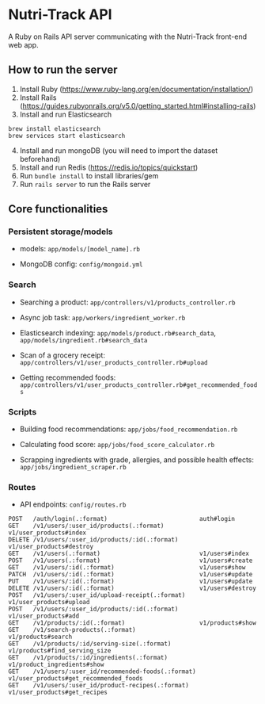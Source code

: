 # Nutri-Track API

A Ruby on Rails API server communicating with the Nutri-Track front-end web app.

## How to run the server

1. Install Ruby (https://www.ruby-lang.org/en/documentation/installation/)
2. Install Rails (https://guides.rubyonrails.org/v5.0/getting_started.html#installing-rails)
3. Install and run Elasticsearch
```
brew install elasticsearch
brew services start elasticsearch
```
4. Install and run mongoDB (you will need to import the dataset beforehand)
5. Install and run Redis (https://redis.io/topics/quickstart)
6. Run `bundle install` to install libraries/gem
7. Run `rails server` to run the Rails server

## Core functionalities

### Persistent storage/models

- models: `app/models/[model_name].rb`

- MongoDB config: `config/mongoid.yml`

### Search

- Searching a product: `app/controllers/v1/products_controller.rb`

- Async job task: `app/workers/ingredient_worker.rb`

- Elasticsearch indexing: `app/models/product.rb#search_data`, `app/models/ingredient.rb#search_data`

- Scan of a grocery receipt: `app/controllers/v1/user_products_controller.rb#upload`

- Getting recommended foods: `app/controllers/v1/user_products_controller.rb#get_recommended_foods`

### Scripts

- Building food recommendations: `app/jobs/food_recommendation.rb`

- Calculating food score: `app/jobs/food_score_calculator.rb`

- Scrapping ingredients with grade, allergies, and possible health effects: `app/jobs/ingredient_scraper.rb`

### Routes

- API endpoints: `config/routes.rb`

```
POST   /auth/login(.:format)                          auth#login
GET    /v1/users/:user_id/products(.:format)          v1/user_products#index
DELETE /v1/users/:user_id/products/:id(.:format)      v1/user_products#destroy
GET    /v1/users(.:format)                            v1/users#index
POST   /v1/users(.:format)                            v1/users#create
GET    /v1/users/:id(.:format)                        v1/users#show
PATCH  /v1/users/:id(.:format)                        v1/users#update
PUT    /v1/users/:id(.:format)                        v1/users#update
DELETE /v1/users/:id(.:format)                        v1/users#destroy
POST   /v1/users/:user_id/upload-receipt(.:format)    v1/user_products#upload
POST   /v1/users/:user_id/products/:id(.:format)      v1/user_products#add
GET    /v1/products/:id(.:format)                     v1/products#show
GET    /v1/search-products(.:format)                  v1/products#search
GET    /v1/products/:id/serving-size(.:format)        v1/products#find_serving_size
GET    /v1/products/:id/ingredients(.:format)         v1/product_ingredients#show
GET    /v1/users/:user_id/recommended-foods(.:format) v1/user_products#get_recommended_foods
GET    /v1/users/:user_id/product-recipes(.:format)   v1/user_products#get_recipes
```
